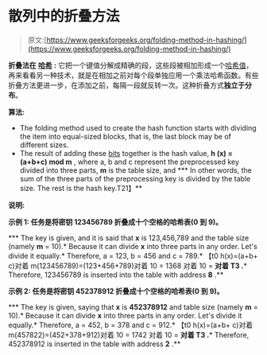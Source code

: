 # 散列中的折叠方法

> 原文:[https://www.geeksforgeeks.org/folding-method-in-hashing/](https://www.geeksforgeeks.org/folding-method-in-hashing/)

**折叠法在** [**哈希**](https://www.geeksforgeeks.org/hashing-data-structure/) **:** 它把一个键值分解成精确的段，这些段被相加形成一个[哈希值](https://www.geeksforgeeks.org/foldable-binary-trees/)，再来看看另一种技术，就是在相加之前对每个段单独应用一个乘法哈希函数。有些折叠方法更进一步，在添加之前，每隔一段就反转一次。这种折叠方式**独立于分布**。

**算法:**

*   The folding method used to create the hash function starts with dividing the item into equal-sized blocks, that is, the last block may be of different sizes.
*   The result of adding these [bits](https://www.geeksforgeeks.org/bits-manipulation-important-tactics/) together is the hash value, **h (x) = (a+b+c) mod m** , where a, b and c represent the preprocessed key divided into three parts, **m** is the table size, and
***   In other words, the sum of the three parts of the preprocessing key is divided by the table size. The rest is the hash key.T21】**

****说明:****

****示例 1:** 任务是将密钥 **123456789** 折叠成十个空格的哈希表(0 到 9)。**

***   The key is given, and it is said that **x** is 123,456,789 and the table size (namely **m** = 10).*   Because it can divide **x** into three parts in any order. Let's divide it equally.*   Therefore, a = 123, b = 456 and c = 789.*   【t0 h(x)=(a+b+ c)对着 m(123456789)=(123+456+789)对着 10 = 1368 对着 10 = **对着 T3 .***   Therefore, 123456789 is inserted into the table with address **8** .**

****示例 2:** 任务是将密钥 **452378912** 折叠成十个空格的哈希表(0 到 9)。**

***   The key is given, saying that **x** is **452378912** and table size (namely **m** = 10).*   Because it can divide **x** into three parts in any order. Let's divide it equally.*   Therefore, a = 452, b = 378 and c = 912.*   【t0 h(x)=(a+b+ c)对着 m(457822)=(452+378+912)对着 10 = 1742 对着 10 = **对着 T3 .***   Therefore, 452378912 is inserted in the table with address **2** .**